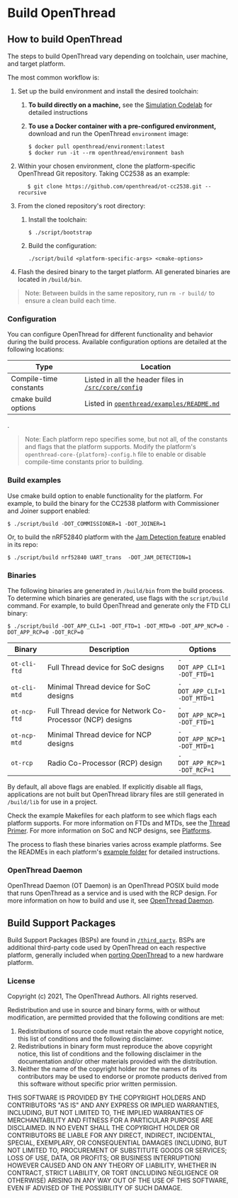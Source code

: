 # Build OpenThread

## How to build OpenThread

The steps to build OpenThread vary depending on toolchain, user machine, and
target platform.

The most common workflow is:

1.  Set up the build environment and install the desired toolchain:
    1.  **To build directly on a machine,** see the [Simulation Codelab](https://openthread.io/codelabs/openthread-simulation-posix/index.html?index=..%2F..index#1) for detailed instructions
    1.  **To use a Docker container with a pre-configured environment,**
        download and run the OpenThread `environment` image:

            $ docker pull openthread/environment:latest
            $ docker run -it --rm openthread/environment bash

1.  Within your chosen environment, clone the platform-specific OpenThread Git repository. Taking CC2538 as an example:

           $ git clone https://github.com/openthread/ot-cc2538.git --recursive

1.  From the cloned repository's root directory:
    1.  Install the toolchain:

            $ ./script/bootstrap

    1.  Build the configuration:

            ./script/build <platform-specific-args> <cmake-options>

1.  Flash the desired binary to the target platform. All generated binaries are
    located in `/build/bin`.

> Note: Between builds in the same repository, run `rm -r build/` to ensure a clean build each time.

### Configuration

You can configure OpenThread for different functionality and behavior during the
build process. Available configuration options are detailed at the following
locations:

Type | Location
---- | ----
Compile-time constants | Listed in all the header files in [`/src/core/config`](https://github.com/openthread/openthread/tree/main/src/core/config)
cmake build options | Listed in [`openthread/examples/README.md`](https://github.com/openthread/openthread/blob/main/examples/README.md)
.
> Note: Each platform repo specifies some, but not all, of the constants and flags that the platform supports. Modify the platform's `openthread-core-{platform}-config.h` file to enable or disable compile-time constants prior to building.

### Build examples

Use cmake build option to enable functionality for the platform. For example, to
build the binary for the CC2538 platform with Commissioner and Joiner support enabled:

```
$ ./script/build -DOT_COMMISSIONER=1 -DOT_JOINER=1
```

Or, to build the nRF52840 platform with the [Jam Detection
feature](/guides/build/features/jam-detection) enabled in its repo:

```
$ ./script/build nrf52840 UART_trans  -DOT_JAM_DETECTION=1
```

### Binaries

The following binaries are generated in `/build/bin` from the build process. To determine which binaries are generated, use flags with the `script/build` command. For example, to build OpenThread and generate only the FTD CLI binary:

```
$ ./script/build -DOT_APP_CLI=1 -DOT_FTD=1 -DOT_MTD=0 -DOT_APP_NCP=0 -DOT_APP_RCP=0 -DOT_RCP=0
```

Binary | Description | Options
---- | ---- | ----
`ot-cli-ftd` | Full Thread device for SoC designs | `-DOT_APP_CLI=1`<br/> `-DOT_FTD=1`
`ot-cli-mtd` | Minimal Thread device for SoC designs | `-DOT_APP_CLI=1`<br/> `-DOT_MTD=1`
`ot-ncp-ftd` | Full Thread device for Network Co-Processor (NCP) designs | `-DOT_APP_NCP=1`<br/> `-DOT_FTD=1`
`ot-ncp-mtd` | Minimal Thread device for NCP designs | `-DOT_APP_NCP=1`<br/> `-DOT_MTD=1`
`ot-rcp` | Radio Co-Processor (RCP) design | `-DOT_APP_RCP=1`<br/> `-DOT_RCP=1`

By default, all above flags are enabled. If explicitly disable all flags, applications are not
built but OpenThread library files are still generated in `/build/lib` for use in a project.

Check the example Makefiles for each platform to see which flags each platform
supports. For more information on FTDs and MTDs, see the
[Thread Primer](/guides/thread-primer/node-roles-and-types#device_types). For
more information on SoC and NCP designs, see [Platforms](/platforms/).

The process to flash these binaries varies across example platforms. See the
READMEs in each platform's
[example folder](https://github.com/openthread/openthread/tree/main/examples/platforms) for detailed instructions.

### OpenThread Daemon

OpenThread Daemon (OT Daemon) is an OpenThread POSIX build mode that runs
OpenThread as a service and is used with the RCP design. For more information on
how to build and use it, see [OpenThread Daemon](/platforms/co-processor/ot-daemon).

## Build Support Packages

Build Support Packages (BSPs)  are found in
[`/third_party`](https://github.com/openthread/openthread/tree/main/third_party). BSPs are additional third-party code used by OpenThread on each respective platform, generally included when [porting OpenThread](/guides/porting/) to a new hardware platform.

### License

Copyright (c) 2021, The OpenThread Authors.
All rights reserved.

Redistribution and use in source and binary forms, with or without
modification, are permitted provided that the following conditions are met:
1. Redistributions of source code must retain the above copyright
   notice, this list of conditions and the following disclaimer.
2. Redistributions in binary form must reproduce the above copyright
   notice, this list of conditions and the following disclaimer in the
   documentation and/or other materials provided with the distribution.
3. Neither the name of the copyright holder nor the
   names of its contributors may be used to endorse or promote products
   derived from this software without specific prior written permission.

THIS SOFTWARE IS PROVIDED BY THE COPYRIGHT HOLDERS AND CONTRIBUTORS "AS IS"
AND ANY EXPRESS OR IMPLIED WARRANTIES, INCLUDING, BUT NOT LIMITED TO, THE
IMPLIED WARRANTIES OF MERCHANTABILITY AND FITNESS FOR A PARTICULAR PURPOSE
ARE DISCLAIMED. IN NO EVENT SHALL THE COPYRIGHT HOLDER OR CONTRIBUTORS BE
LIABLE FOR ANY DIRECT, INDIRECT, INCIDENTAL, SPECIAL, EXEMPLARY, OR
CONSEQUENTIAL DAMAGES (INCLUDING, BUT NOT LIMITED TO, PROCUREMENT OF
SUBSTITUTE GOODS OR SERVICES; LOSS OF USE, DATA, OR PROFITS; OR BUSINESS
INTERRUPTION) HOWEVER CAUSED AND ON ANY THEORY OF LIABILITY, WHETHER IN
CONTRACT, STRICT LIABILITY, OR TORT (INCLUDING NEGLIGENCE OR OTHERWISE)
ARISING IN ANY WAY OUT OF THE USE OF THIS SOFTWARE, EVEN IF ADVISED OF THE
POSSIBILITY OF SUCH DAMAGE.
